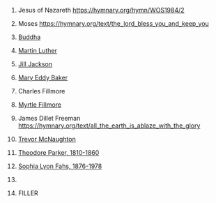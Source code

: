 1. Jesus of Nazareth https://hymnary.org/hymn/WOS1984/2
2. Moses https://hymnary.org/text/the_lord_bless_you_and_keep_you
3. [Buddha](https://hymnary.org/hymnal/YBC41957?page=0)
4. [Martin Luther](https://hymnary.org/person/Luther_Martin)
5. [Jill Jackson](https://hymnary.org/person/Jackson_Jill?sort=desc&order=Instances)
6. [Mary Eddy Baker](https://hymnary.org/person/Eddy_MB1)
7. Charles Fillmore
8. [Myrtle Fillmore](https://hymnary.org/person/Fillmore_Myrtle)
9. James Dillet Freeman https://hymnary.org/text/all_the_earth_is_ablaze_with_the_glory
10. [Trevor McNaughton](https://hymnary.org/person/McNaughton_Trevor)
11. [Theodore Parker, 1810-1860](https://hymnary.org/person/Parker_Theodore)
12. [Sophia Lyon Fahs, 1876-1978](https://hymnary.org/person/Fahs_Sophia)
13. 


14. FILLER

